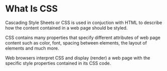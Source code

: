 # What Is CSS

Cascading Style Sheets or CSS is used in conjuction with HTML to describe how the content contained in a web page should be styled.

CSS contains many properties that specify different attributes of web page content such as color, font, spacing between elements, the layout of elements and much more.

Web browsers interpret CSS and display (render) a web page with the specific style properties contained in its CSS code.
